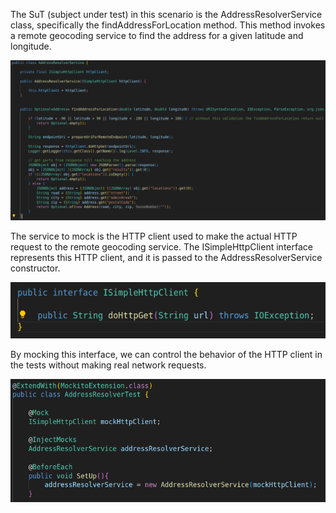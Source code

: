The SuT (subject under test) in this scenario is the AddressResolverService class, specifically the findAddressForLocation method. This method invokes a remote geocoding service to find the address for a given latitude and longitude.

<p align="center">
    <img src="img/addressResolverServiceClass.png">
</p>

The service to mock is the HTTP client used to make the actual HTTP request to the remote geocoding service. The ISimpleHttpClient interface represents this HTTP client, and it is passed to the AddressResolverService constructor.

<p align="center">
    <img src="img/ISImpleHttpClientInterface.png">
</p>

By mocking this interface, we can control the behavior of the HTTP client in the tests without making real network requests.

![alt text](img/mockHttpClient.png)